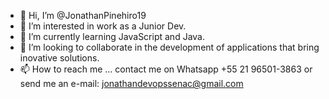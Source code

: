- 👋 Hi, I’m @JonathanPinehiro19
- 👀 I’m interested in work as a Junior Dev.
- 🌱 I’m currently learning JavaScript and Java.
- 💞️ I’m looking to collaborate in the development of applications that bring inovative solutions.
- 📫 How to reach me ... contact me on Whatsapp +55 21 96501-3863 or send me an e-mail: jonathandevopssenac@gmail.com

<!---
JonathanPinehiro19/JonathanPinehiro19 is a ✨ special ✨ repository because its `README.md` (this file) appears on your GitHub profile.
You can click the Preview link to take a look at your changes.
--->
